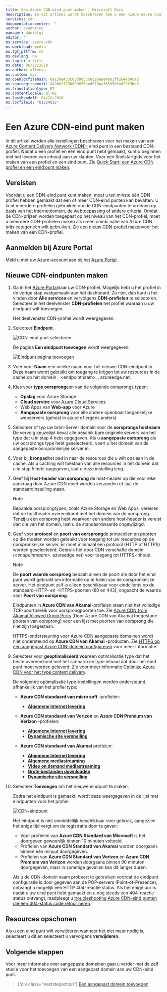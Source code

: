 ```yaml
---
title: Een Azure CDN-eind punt maken | Microsoft Docs
description: In dit artikel wordt beschreven hoe u een nieuw Azure Content Delivery Network (CDN)-eind punt maakt, met inbegrip van geavanceerde instellingen.
services: cdn
documentationcenter: ''
author: asudbring
manager: danielgi
editor: ''
ms.service: azure-cdn
ms.workload: media
ms.tgt_pltfrm: na
ms.devlang: na
ms.topic: article
ms.date: 06/12/2018
ms.author: allensu
ms.custom: mvc
ms.openlocfilehash: 0a130a433c68d0d5cc8c26eae4b81ff264eb0ca2
ms.sourcegitcommit: 849bb1729b89d075eed579aa36395bf4d29f3bd9
ms.translationtype: MT
ms.contentlocale: nl-NL
ms.lasthandoff: 04/28/2020
ms.locfileid: "81254012"
---
```

# <a name="create-an-azure-cdn-endpoint"></a>Een Azure CDN-eind punt maken
In dit artikel worden alle instellingen beschreven voor het maken van een [Azure Content Delivery Network (CDN)-](cdn-overview.md) eind punt in een bestaand CDN-profiel. Nadat u een profiel en een eind punt hebt gemaakt, kunt u beginnen met het leveren van inhoud aan uw klanten. Voor een Snelstartgids voor het maken van een profiel en een eind punt, Zie [Quick Start: een Azure CDN profiel en een eind punt maken](cdn-create-new-endpoint.md).

## <a name="prerequisites"></a>Vereisten
Voordat u een CDN-eind punt kunt maken, moet u ten minste één CDN-profiel hebben gemaakt dat een of meer CDN-eind punten kan bevatten. U kunt meerdere profielen gebruiken om de CDN-eindpunten te ordenen op basis van het internetdomein, de webtoepassing of andere criteria. Omdat de CDN-prijzen worden toegepast op het niveau van het CDN-profiel, moet u meerdere CDN-profielen maken als u een combi natie van Azure CDN prijs categorieën wilt gebruiken. Zie [een nieuw CDN-profiel maken](cdn-create-new-endpoint.md#create-a-new-cdn-profile)voor het maken van een CDN-profiel.

## <a name="log-in-to-the-azure-portal"></a>Aanmelden bij Azure Portal
Meld u met uw Azure-account aan bij het [Azure Portal](https://portal.azure.com).

## <a name="create-a-new-cdn-endpoint"></a>Nieuwe CDN-eindpunten maken

1. Ga in het [Azure Portal](https://portal.azure.com)naar uw CDN-profiel. Mogelijk hebt u het profiel in de vorige stap vastgemaakt aan het dashboard. Zo niet, dan kunt u het vinden door **Alle services** en vervolgens **CDN-profielen** te selecteren. Selecteer in het deelvenster **CDN-profielen** het profiel waaraan u uw eindpunt wilt toevoegen. 
   
    Het deelvenster CDN-profiel wordt weergegeven.

2. Selecteer **Eindpunt**.
   
    ![CDN-eind punt selecteren](./media/cdn-create-endpoint-how-to/cdn-select-endpoint.png)
   
    De pagina **Een eindpunt toevoegen** wordt weergegeven.
   
    ![Eindpunt pagina toevoegen](./media/cdn-create-endpoint-how-to/cdn-add-endpoint-page.png)

3. Voer voor **Naam** een unieke naam voor het nieuwe CDN-eindpunt in. Deze naam wordt gebruikt om toegang te krijgen tot uw resources in de cache op het domein _ \<endpointnaam>_. azureedge.net.

4. Kies voor **type oorsprong**een van de volgende oorsprongs typen: 
   - **Opslag** voor Azure Storage
   - **Cloud service** voor Azure Cloud Services
   - Web Apps van **Web-app** voor Azure
   - **Aangepaste oorsprong** voor alle andere openbaar toegankelijke webservers (gehost in azure of ergens anders)

5. Selecteer of typ uw bron-Server domein voor de **oorsprongs hostnaam**. De vervolg keuzelijst bevat alle beschik bare originele servers van het type dat u in stap 4 hebt opgegeven. Als u **aangepaste oorsprong** als uw oorsprongs type hebt geselecteerd, voert u het domein van de aangepaste oorspronkelijke server in.
    
6. Voer bij **bronpad**het pad in naar de resources die u wilt opslaan in de cache. Als u caching wilt toestaan van alle resources in het domein dat u in stap 5 hebt opgegeven, laat u deze instelling leeg.
    
7. Geef bij **Host-header van oorsprong** de host-header op die voor elke aanvraag door Azure CDN moet worden verzonden of laat de standaardinstelling staan.
   
   > [!NOTE]
   > Bepaalde oorsprongtypen, zoals Azure Storage en Web Apps, vereisen dat de hostheader overeenkomt met het domein van de oorsprong. Tenzij u een oorsprong hebt waarvoor een andere host-header is vereist dan die van het domein, laat u de standaardwaarde ongewijzigd.
   > 
    
8. Geef voor **protocol** en **poort van oorsprong**de protocollen en poorten op die moeten worden gebruikt voor toegang tot uw resources op de oorspronkelijke server. Er moet minimaal één protocol (HTTP of HTTPS) worden geselecteerd. Gebruik het door CDN verschafte domein (_\<endpointnaam>_. azureedge.net) voor toegang tot HTTPS-inhoud. 
   
   > [!NOTE]
   > De **poort waarde oorsprong** bepaalt alleen de poort die door het eind punt wordt gebruikt om informatie op te halen van de oorspronkelijke server. Het eindpunt zelf is alleen beschikbaar voor eindclients op de standaard-HTTP- en -HTTPS-poorten (80 en 443), ongeacht de waarde voor **Poort van oorsprong**.  
   > 
   > Eindpunten in **Azure CDN van Akamai**-profielen staan niet het volledige TCP-poortbereik voor oorsprongpoorten toe. Zie [Azure CDN from Akamai Allowed Origin Ports](/previous-versions/azure/mt757337(v=azure.100)) (Door Azure CDN van Akamai toegestane poorten van oorsprong) voor een lijst met poorten van oorsprong die niet zijn toegestaan.  
   > 
   > HTTPS-ondersteuning voor Azure CDN aangepaste domeinen wordt niet ondersteund op **Azure CDN van Akamai** -producten. Zie [HTTPS op een aangepast Azure CDN-domein configureren](cdn-custom-ssl.md) voor meer informatie.
    
9. Selecteer voor **geoptimaliseerd voor**een optimalisatie type dat het beste overeenkomt met het scenario en type inhoud dat door het eind punt moet worden geleverd. Zie voor meer informatie [Optimize Azure CDN voor het type content delivery](cdn-optimization-overview.md).

    De volgende optimalisatie type-instellingen worden ondersteund, afhankelijk van het profiel type:
    - **Azure CDN standaard van micro soft** -profielen:
       - [**Algemene Internet levering**](cdn-optimization-overview.md#general-web-delivery)

    - **Azure CDN standaard van Verizon** en **Azure CDN Premium van Verizon** -profielen:
       - [**Algemene Internet levering**](cdn-optimization-overview.md#general-web-delivery)
       - [**Dynamische site versnelling**](cdn-optimization-overview.md#dynamic-site-acceleration)

    - **Azure CDN standaard van Akamai** profielen:
       - [**Algemene Internet levering**](cdn-optimization-overview.md#general-web-delivery)
       - [**Algemene mediastreaming**](cdn-optimization-overview.md#general-media-streaming)
       - [**Video on demand mediastreaming**](cdn-optimization-overview.md#video-on-demand-media-streaming)
       - [**Grote bestanden downloaden**](cdn-optimization-overview.md#large-file-download)
       - [**Dynamische site versnelling**](cdn-optimization-overview.md#dynamic-site-acceleration)

10. Selecteer **Toevoegen** om het nieuwe eindpunt te maken.
   
    Zodra het eindpunt is gemaakt, wordt deze weergegeven in de lijst met eindpunten voor het profiel.
    
    ![CDN-eindpunt](./media/cdn-create-new-endpoint/cdn-endpoint-success.png)
    
    Het eindpunt is niet onmiddellijk beschikbaar voor gebruik, aangezien het enige tijd vergt om de registratie door te geven: 
    - Voor profielen van **Azure CDN Standard van Microsoft** is het doorgeven gewoonlijk binnen 10 minuten voltooid. 
    - Profielen van **Azure CDN Standard van Akamai** worden doorgaans binnen één minuut doorgegeven. 
    - Profielen van **Azure CDN Standard van Verizon** en **Azure CDN Premium van Verizon** worden doorgaans binnen 90 minuten doorgegeven, maar in sommige gevallen kan dit langer duren. 
   
    Als u de CDN-domein naam probeert te gebruiken voordat de eindpunt configuratie is door gegeven aan de POP-servers (Point-of-Presence), ontvangt u mogelijk een HTTP 404-reactie status. Als het enige uur is nadat u uw eind punt hebt gemaakt en u nog steeds een 404-reactie status ontvangt, raadpleegt u [troubleshooting Azure CDN-eind punten die een 404-status code retour neren](cdn-troubleshoot-endpoint.md).

## <a name="clean-up-resources"></a>Resources opschonen
Als u een eind punt wilt verwijderen wanneer het niet meer nodig is, selecteert u dit en selecteert u vervolgens **verwijderen**. 

## <a name="next-steps"></a>Volgende stappen
Voor meer informatie over aangepaste domeinen gaat u verder met de zelf studie voor het toevoegen van een aangepast domein aan uw CDN-eind punt.

> [!div class="nextstepaction"]
> [Een aangepast domein toevoegen](cdn-map-content-to-custom-domain.md)


